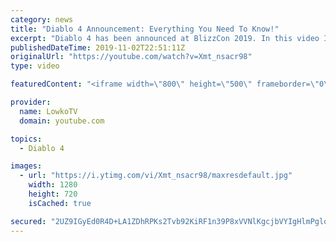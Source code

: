 ```yaml
---
category: news
title: "Diablo 4 Announcement: Everything You Need To Know!"
excerpt: "Diablo 4 has been announced at BlizzCon 2019. In this video I go over everything you need to know about this upcoming Blizzard Entertainment game."
publishedDateTime: 2019-11-02T22:51:11Z
originalUrl: "https://youtube.com/watch?v=Xmt_nsacr98"
type: video

featuredContent: "<iframe width=\"800\" height=\"500\" frameborder=\"0\" src=\"https://www.youtube.com/embed/Xmt_nsacr98\" allow=\"accelerometer; autoplay; encrypted-media; gyroscope; picture-in-picture\" allowfullscreen></iframe>"

provider:
  name: LowkoTV
  domain: youtube.com

topics:
  - Diablo 4

images:
  - url: "https://i.ytimg.com/vi/Xmt_nsacr98/maxresdefault.jpg"
    width: 1280
    height: 720
    isCached: true

secured: "2UZ9IGyEd0R4D+LA1ZDhRPKs2Tvb92KiRF1n39P8xVVNlKgcjbVYIgHlmPglqWLtin5fkOkwyltU6EKMhAEqmEojWSUzkouhkF02alu5YYeIItFmz5eHsGutPOEBUs9PjN10sFtUHNyWhG784xdzXHMbHzFyjgCY2fyR0LEk4hLHU3VPotrtCsWBrXbNBOT0qDAuA3HRWUhZoGzkGZp+RmE2rNup5IaSQqb3P1jtXtA/sjX5I4tI9llUvDHUQGjx5sim/sW/ePmG4iYqilAwAJ6J3vSNChBddDyQeXhS0p8EASYY5tj74UqUVPl9Q7YJEa/2QsoM+lUNrkASp4SJepFt5vtMRJ7ey3TXuNfeL+wlDc6CxS+IgzJ4PKc3X/uVEYC6R0XfCIX/YNk/qyGueglcvHSxnA9EhF+7GP15p/KHD/1miJbbQjWzgmCSRB8U;cslfRRsys3PJRVY/RrmPPA=="
---
```



